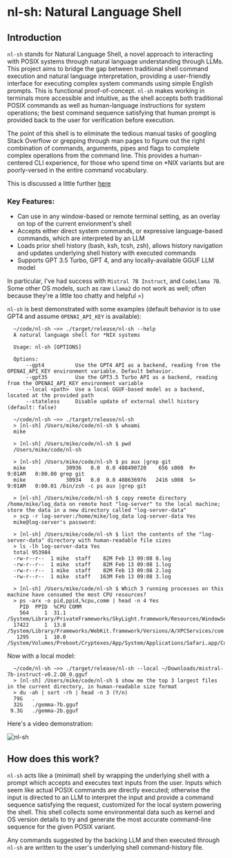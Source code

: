 # nl-sh: Natural Language Shell

## Introduction

`nl-sh` stands for Natural Language Shell, a novel approach to interacting with POSIX systems through natural language understanding through LLMs. This project aims to bridge the gap between traditional shell command execution and natural language interpretation, providing a user-friendly interface for executing complex system commands using simple English prompts. This is functional proof-of-concept. `nl-sh` makes working in terminals more accessible and intuitive, as the shell accepts both traditional POSIX commands as well as human-language instructions for system operations; the best command sequence satisfying that human prompt is provided back to the user for verification before execution.

The point of this shell is to eliminate the tedious manual tasks of googling Stack Overflow or grepping through man pages to figure out the right combination of commands, arguments, pipes and flags to complete complex operations from the command line. This provides a human-centered CLI experience, for those who spend time on *NIX variants but are poorly-versed in the entire command vocabulary.

This is discussed a little further [here](https://mikecvet.medium.com/nl-sh-the-natural-language-shell-ad2ddc2e13a7)

### Key Features:

- Can use in any window-based or remote terminal setting, as an overlay on top of the current envionment's shell
- Accepts either direct system commands, or expressive language-based commands, which are interpreted by an LLM
- Loads prior shell history (bash, ksh, tcsh, zsh), allows history navigation and updates underlying shell history with executed commands
- Supports GPT 3.5 Turbo, GPT 4, and any locally-available GGUF LLM model

In particular, I've had success with `Mistral 7B Instruct`, and `CodeLlama 7B`. Some other OS models, such as raw `Llama2` do not work as well; often because they're a little too chatty and helpful =)

`nl-sh` is best demonstrated with some examples (default behavior is to use GPT4 and assume `OPENAI_API_KEY` is available):

```
  ~/code/nl-sh ~>> ./target/release/nl-sh --help 
  A natural language shell for *NIX systems

  Usage: nl-sh [OPTIONS]

  Options:
      --gpt4          Use the GPT4 API as a backend, reading from the OPENAI_API_KEY environment variable. Default behavior.
      --gpt35         Use the GPT3.5 Turbo API as a backend, reading from the OPENAI_API_KEY environment variable
      --local <path>  Use a local GGUF-based model as a backend, located at the provided path
      --stateless     Disable update of external shell history (default: false)

  ~/code/nl-sh ~>> ./target/release/nl-sh 
  > [nl-sh] /Users/mike/code/nl-sh $ whoami
  mike
  
  > [nl-sh] /Users/mike/code/nl-sh $ pwd
  /Users/mike/code/nl-sh
  
  > [nl-sh] /Users/mike/code/nl-sh $ ps aux |grep git
  mike             30936   0.0  0.0 408490720    656 s008  R+    9:01AM   0:00.00 grep git
  mike             30934   0.0  0.0 408636976   2416 s008  S+    9:01AM   0:00.01 /bin/zsh -c ps aux |grep git

  > [nl-sh] /Users/mike/code/nl-sh $ copy remote directory /home/mike/log_data on remote host "log-server" to the local machine; store the data in a new directory called "log-server-data"
  > scp -r log-server:/home/mike/log_data log-server-data Yes
  mike@log-server's password: 

  > [nl-sh] /Users/mike/code/nl-sh $ list the contents of the "log-server-data" directory with human-readable file sizes
  > ls -lh log-server-data Yes
  total 953984
  -rw-r--r--  1 mike  staff    82M Feb 13 09:08 0.log
  -rw-r--r--  1 mike  staff    82M Feb 13 09:08 1.log
  -rw-r--r--  1 mike  staff    82M Feb 13 09:08 2.log
  -rw-r--r--  1 mike  staff   163M Feb 13 09:08 3.log

  > [nl-sh] /Users/mike/code/nl-sh $ Which 3 running processes on this machine have consumed the most CPU resources?
  > ps -arx -o pid,ppid,%cpu,comm | head -n 4 Yes
    PID  PPID  %CPU COMM
    564     1  31.1 /System/Library/PrivateFrameworks/SkyLight.framework/Resources/WindowServer
  17422     1  13.8 /System/Library/Frameworks/WebKit.framework/Versions/A/XPCServices/com.apple.WebKit.WebContent.xpc/Contents/MacOS/com.apple.WebKit.WebContent
   1295     1  10.0 /System/Volumes/Preboot/Cryptexes/App/System/Applications/Safari.app/Contents/MacOS/Safari
```

Now with a local model:

```
  ~/code/nl-sh ~>> ./target/release/nl-sh --local ~/Downloads/mistral-7b-instruct-v0.2.Q8_0.gguf
  > [nl-sh] /Users/mike/code/nl-sh $ show me the top 3 largest files in the current directory, in human-readable size format
  > du -ah | sort -rh | head -n 3 (Y/n)
  79G   .
  32G   ./gemma-7b.gguf
 9.3G   ./gemma-2b.gguf
```

Here's a video demonstration:

![nl-sh](https://github.com/mikecvet/nl-sh/assets/275631/fc89f418-49e9-428f-9c33-aed00f7cb169)

## How does this work?

`nl-sh` acts like a (minimal) shell by wrapping the underlying shell with a prompt which accepts and executes text inputs from the user. Inputs which seem like actual POSIX commands are directly executed; otherwise the input is directed to an LLM to interpret the input and provide a command sequence satisfying the request, customized for the local system powering the shell. This shell collects some environmental data such as kernel and OS version details to try and generate the most accurate command-line sequence for the given POSIX variant.

Any commands suggested by the backing LLM and then executed through `nl-sh` are written to the user's underlying shell command-history file.
